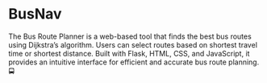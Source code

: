 # BusNav
The Bus Route Planner is a web-based tool that finds the best bus routes using Dijkstra’s algorithm. Users can select routes based on shortest travel time or shortest distance. Built with Flask, HTML, CSS, and JavaScript, it provides an intuitive interface for efficient and accurate bus route planning. 🚍
